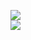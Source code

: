 [![](https://img.shields.io/badge/Made%20With-Github%20Spray-lightgrey.svg?style=for-the-badge&logo=github)](https://github.com/Annihil/github-spray#3677)  
[![](https://i.imgur.com/2DrTn0Z.gif)](https://github.com/Annihil/github-spray)